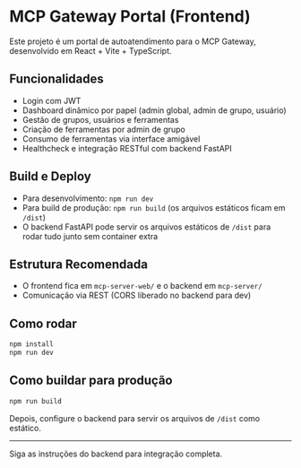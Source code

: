 # MCP Gateway Portal (Frontend)

Este projeto é um portal de autoatendimento para o MCP Gateway, desenvolvido em React + Vite + TypeScript.

## Funcionalidades
- Login com JWT
- Dashboard dinâmico por papel (admin global, admin de grupo, usuário)
- Gestão de grupos, usuários e ferramentas
- Criação de ferramentas por admin de grupo
- Consumo de ferramentas via interface amigável
- Healthcheck e integração RESTful com backend FastAPI

## Build e Deploy
- Para desenvolvimento: `npm run dev`
- Para build de produção: `npm run build` (os arquivos estáticos ficam em `/dist`)
- O backend FastAPI pode servir os arquivos estáticos de `/dist` para rodar tudo junto sem container extra

## Estrutura Recomendada
- O frontend fica em `mcp-server-web/` e o backend em `mcp-server/`
- Comunicação via REST (CORS liberado no backend para dev)

## Como rodar
```sh
npm install
npm run dev
```

## Como buildar para produção
```sh
npm run build
```

Depois, configure o backend para servir os arquivos de `/dist` como estático.

---

Siga as instruções do backend para integração completa.
